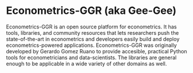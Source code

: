 # Econometrics-GGR (aka Gee-Gee)
Econometrics-GGR is an open source platform for econometrics. It has tools, libraries, and community resources that lets researchers push the state-of-the-art in econometrics and developers easily build and deploy econometrics-powered applications.  Econometrics-GGR was originally developed by Gerardo Gomez Ruano to provide accesible, practical Python tools for econometricians and data-scientists. The libraries are general enough to be applicable in a wide variety of other domains as well.
